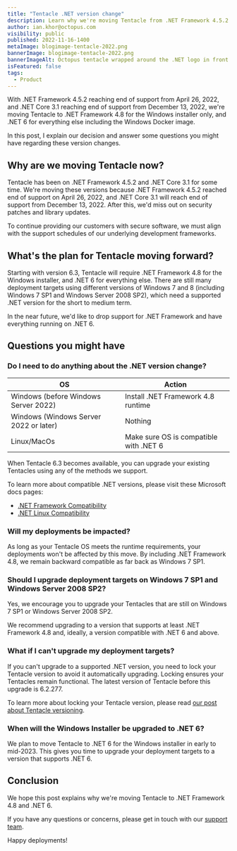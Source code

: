 ```yaml
---
title: "Tentacle .NET version change"
description: Learn why we're moving Tentacle from .NET Framework 4.5.2 & .NET Core 3.1 to .NET Framework 4.8 & .NET 6.
author: ian.khor@octopus.com
visibility: public
published: 2022-11-16-1400
metaImage: blogimage-tentacle-2022.png
bannerImage: blogimage-tentacle-2022.png
bannerImageAlt: Octopus tentacle wrapped around the .NET logo in front of a server
isFeatured: false
tags:
  - Product
---
```


With .NET Framework 4.5.2 reaching end of support from April 26, 2022, and .NET Core 3.1 reaching end of support from December 13, 2022, we're moving Tentacle to .NET Framework 4.8 for the Windows installer only, and .NET 6 for everything else including the Windows Docker image.

In this post, I explain our decision and answer some questions you might have regarding these version changes.

## Why are we moving Tentacle now?

Tentacle has been on .NET Framework 4.5.2 and .NET Core 3.1 for some time. We're moving these versions because .NET Framework 4.5.2 reached end of support on April 26, 2022, and .NET Core 3.1 will reach end of support from December 13, 2022. After this, we'd miss out on security patches and library updates.

To continue providing our customers with secure software, we must align with the support schedules of our underlying development frameworks.

## What's the plan for Tentacle moving forward?

Starting with version 6.3, Tentacle will require .NET Framework 4.8 for the Windows installer, and .NET 6 for everything else. There are still many deployment targets using different versions of Windows 7 and 8 (including Windows 7 SP1 and Windows Server 2008 SP2), which need a supported .NET version for the short to medium term.

In the near future, we'd like to drop support for .NET Framework and have everything running on .NET 6.

## Questions you might have

### Do I need to do anything about the .NET version change?

| OS                                     | Action                                 |
| -------------------------------------- | -------------------------------------- |
| Windows (before Windows Server 2022)   | Install .NET Framework 4.8 runtime     |
| Windows (Windows Server 2022 or later) | Nothing                                |
| Linux/MacOs                            | Make sure OS is compatible with .NET 6 |

When Tentacle 6.3 becomes available, you can upgrade your existing Tentacles using any of the methods we support.

To learn more about compatible .NET versions, please visit these Microsoft docs pages:

- [.NET Framework Compatibility](https://learn.microsoft.com/en-us/dotnet/framework/migration-guide/versions-and-dependencies#net-framework-48)
- [.NET Linux Compatibility](https://learn.microsoft.com/en-us/dotnet/core/install/linux)

### Will my deployments be impacted?

As long as your Tentacle OS meets the runtime requirements, your deployments won't be affected by this move. By including .NET Framework 4.8, we remain backward compatible as far back as Windows 7 SP1.

### Should I upgrade deployment targets on Windows 7 SP1 and Windows Server 2008 SP2?

Yes, we encourage you to upgrade your Tentacles that are still on Windows 7 SP1 or Windows Server 2008 SP2.

We recommend upgrading to a version that supports at least .NET Framework 4.8 and, ideally, a version compatible with .NET 6 and above.

### What if I can't upgrade my deployment targets?

If you can't upgrade to a supported .NET version, you need to lock your Tentacle version to avoid it automatically upgrading. Locking ensures your Tentacles remain functional. The latest version of Tentacle before this upgrade is 6.2.277.

To learn more about locking your Tentacle version, please read [our post about Tentacle versioning](https://octopus.com/blog/tentacle-versioning#lock-on-the-tentacle).

### When will the Windows Installer be upgraded to .NET 6?

We plan to move Tentacle to .NET 6 for the Windows installer in early to mid-2023. This gives you time to upgrade your deployment targets to a version that supports .NET 6.

## Conclusion

We hope this post explains why we're moving Tentacle to .NET Framework 4.8 and .NET 6.

If you have any questions or concerns, please get in touch with our [support team](mailto:support@octopus.com). 

Happy deployments!

